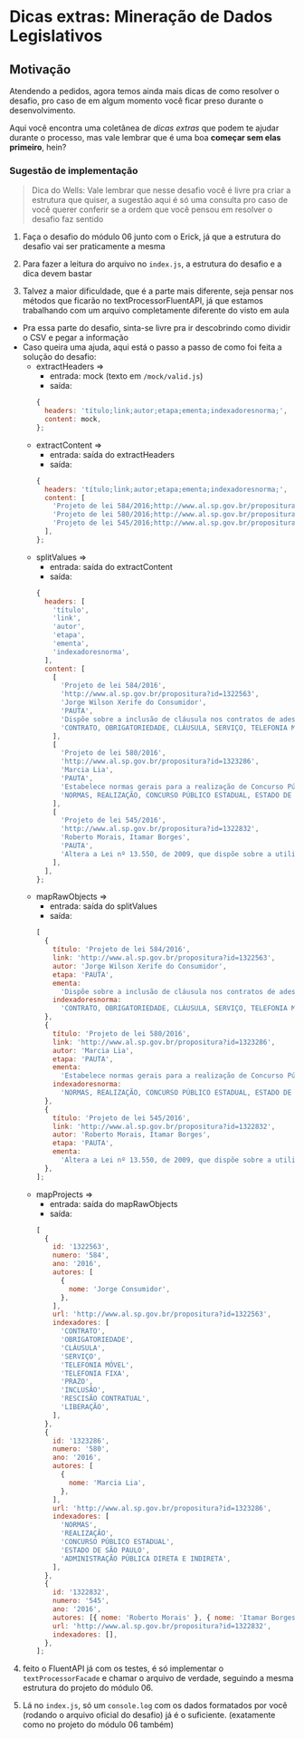# Dicas extras: Mineração de Dados Legislativos

## Motivação

Atendendo a pedidos, agora temos ainda mais dicas de como resolver o desafio, pro caso de em algum momento você ficar preso durante o desenvolvimento.

Aqui você encontra uma coletânea de _dicas extras_ que podem te ajudar durante o processo, mas vale lembrar que é uma boa **começar sem elas primeiro**, hein?

### Sugestão de implementação

> Dica do Wells: Vale lembrar que nesse desafio você é livre pra criar a estrutura que quiser, a sugestão aqui é só uma consulta pro caso de você querer conferir se a ordem que você pensou em resolver o desafio faz sentido

1. Faça o desafio do módulo 06 junto com o Erick, já que a estrutura do desafio vai ser praticamente a mesma

2. Para fazer a leitura do arquivo no `index.js`, a estrutura do desafio e a dica devem bastar

3. Talvez a maior dificuldade, que é a parte mais diferente, seja pensar nos métodos que ficarão no textProcessorFluentAPI, já que estamos trabalhando com um arquivo completamente diferente do visto em aula

- Pra essa parte do desafio, sinta-se livre pra ir descobrindo como dividir o CSV e pegar a informação
- Caso queira uma ajuda, aqui está o passo a passo de como foi feita a solução do desafio:
  - extractHeaders =>
    - entrada: mock (texto em `/mock/valid.js`)
    - saída:
    ```js
    {
      headers: 'título;link;autor;etapa;ementa;indexadoresnorma;',
      content: mock,
    };
    ```
  - extractContent =>
    - entrada: saída do extractHeaders
    - saída:
    ```js
    {
      headers: 'título;link;autor;etapa;ementa;indexadoresnorma;',
      content: [
        'Projeto de lei 584/2016;http://www.al.sp.gov.br/propositura?id=1322563;Jorge Wilson Xerife do Consumidor;PAUTA;Dispõe sobre a inclusão de cláusula nos contratos de adesão aos serviços de telefonia fixa, de telefonia móvel e de banda larga móvel, e dá outras providências.;CONTRATO, OBRIGATORIEDADE, CLÁUSULA, SERVIÇO, TELEFONIA MÓVEL, TELEFONIA FIXA, PRAZO, INCLUSÃO, RESCISÃO CONTRATUAL, LIBERAÇÃO;',
        'Projeto de lei 580/2016;http://www.al.sp.gov.br/propositura?id=1323286;Marcia Lia;PAUTA;Estabelece normas gerais para a realização de Concurso Público pela Administração Pública Direta e Indireta do Estado.;NORMAS, REALIZAÇÃO, CONCURSO PÚBLICO ESTADUAL, ESTADO DE SÃO PAULO, ADMINISTRAÇÃO PÚBLICA DIRETA E INDIRETA;',
        'Projeto de lei 545/2016;http://www.al.sp.gov.br/propositura?id=1322832;Roberto Morais, Itamar Borges;PAUTA;Altera a Lei nº 13.550, de 2009, que dispõe sobre a utilização e proteção da vegetação nativa do Bioma Cerrado no Estado de São Paulo.;',
      ],
    };
    ```
  - splitValues =>
    - entrada: saída do extractContent
    - saída:
    ```js
    {
      headers: [
        'título',
        'link',
        'autor',
        'etapa',
        'ementa',
        'indexadoresnorma',
      ],
      content: [
        [
          'Projeto de lei 584/2016',
          'http://www.al.sp.gov.br/propositura?id=1322563',
          'Jorge Wilson Xerife do Consumidor',
          'PAUTA',
          'Dispõe sobre a inclusão de cláusula nos contratos de adesão aos serviços de telefonia fixa, de telefonia móvel e de banda larga móvel, e dá outras providências.',
          'CONTRATO, OBRIGATORIEDADE, CLÁUSULA, SERVIÇO, TELEFONIA MÓVEL, TELEFONIA FIXA, PRAZO, INCLUSÃO, RESCISÃO CONTRATUAL, LIBERAÇÃO',
        ],
        [
          'Projeto de lei 580/2016',
          'http://www.al.sp.gov.br/propositura?id=1323286',
          'Marcia Lia',
          'PAUTA',
          'Estabelece normas gerais para a realização de Concurso Público pela Administração Pública Direta e Indireta do Estado.',
          'NORMAS, REALIZAÇÃO, CONCURSO PÚBLICO ESTADUAL, ESTADO DE SÃO PAULO, ADMINISTRAÇÃO PÚBLICA DIRETA E INDIRETA',
        ],
        [
          'Projeto de lei 545/2016',
          'http://www.al.sp.gov.br/propositura?id=1322832',
          'Roberto Morais, Itamar Borges',
          'PAUTA',
          'Altera a Lei nº 13.550, de 2009, que dispõe sobre a utilização e proteção da vegetação nativa do Bioma Cerrado no Estado de São Paulo.',
        ],
      ],
    };
    ```
  - mapRawObjects =>
    - entrada: saída do splitValues
    - saída:
    ```js
    [
      {
        título: 'Projeto de lei 584/2016',
        link: 'http://www.al.sp.gov.br/propositura?id=1322563',
        autor: 'Jorge Wilson Xerife do Consumidor',
        etapa: 'PAUTA',
        ementa:
          'Dispõe sobre a inclusão de cláusula nos contratos de adesão aos serviços de telefonia fixa, de telefonia móvel e de banda larga móvel, e dá outras providências.',
        indexadoresnorma:
          'CONTRATO, OBRIGATORIEDADE, CLÁUSULA, SERVIÇO, TELEFONIA MÓVEL, TELEFONIA FIXA, PRAZO, INCLUSÃO, RESCISÃO CONTRATUAL, LIBERAÇÃO',
      },
      {
        título: 'Projeto de lei 580/2016',
        link: 'http://www.al.sp.gov.br/propositura?id=1323286',
        autor: 'Marcia Lia',
        etapa: 'PAUTA',
        ementa:
          'Estabelece normas gerais para a realização de Concurso Público pela Administração Pública Direta e Indireta do Estado.',
        indexadoresnorma:
          'NORMAS, REALIZAÇÃO, CONCURSO PÚBLICO ESTADUAL, ESTADO DE SÃO PAULO, ADMINISTRAÇÃO PÚBLICA DIRETA E INDIRETA',
      },
      {
        título: 'Projeto de lei 545/2016',
        link: 'http://www.al.sp.gov.br/propositura?id=1322832',
        autor: 'Roberto Morais, Itamar Borges',
        etapa: 'PAUTA',
        ementa:
          'Altera a Lei nº 13.550, de 2009, que dispõe sobre a utilização e proteção da vegetação nativa do Bioma Cerrado no Estado de São Paulo.',
      },
    ];
    ```
  - mapProjects =>
    - entrada: saída do mapRawObjects
    - saída:
    ```js
    [
      {
        id: '1322563',
        numero: '584',
        ano: '2016',
        autores: [
          {
            nome: 'Jorge Consumidor',
          },
        ],
        url: 'http://www.al.sp.gov.br/propositura?id=1322563',
        indexadores: [
          'CONTRATO',
          'OBRIGATORIEDADE',
          'CLÁUSULA',
          'SERVIÇO',
          'TELEFONIA MÓVEL',
          'TELEFONIA FIXA',
          'PRAZO',
          'INCLUSÃO',
          'RESCISÃO CONTRATUAL',
          'LIBERAÇÃO',
        ],
      },
      {
        id: '1323286',
        numero: '580',
        ano: '2016',
        autores: [
          {
            nome: 'Marcia Lia',
          },
        ],
        url: 'http://www.al.sp.gov.br/propositura?id=1323286',
        indexadores: [
          'NORMAS',
          'REALIZAÇÃO',
          'CONCURSO PÚBLICO ESTADUAL',
          'ESTADO DE SÃO PAULO',
          'ADMINISTRAÇÃO PÚBLICA DIRETA E INDIRETA',
        ],
      },
      {
        id: '1322832',
        numero: '545',
        ano: '2016',
        autores: [{ nome: 'Roberto Morais' }, { nome: 'Itamar Borges' }],
        url: 'http://www.al.sp.gov.br/propositura?id=1322832',
        indexadores: [],
      },
    ];
    ```

4. feito o FluentAPI já com os testes, é só implementar o `textProcessorFacade` e chamar o arquivo de verdade, seguindo a mesma estrutura do projeto do módulo 06.

5. Lá no `index.js`, só um `console.log` com os dados formatados por você (rodando o arquivo oficial do desafio) já é o suficiente. (exatamente como no projeto do módulo 06 também)

